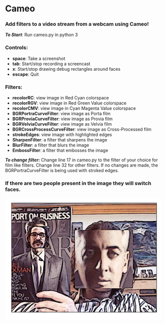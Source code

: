 # Cameo

### Add filters to a video stream from a webcam using Cameo!

***To Start***: Run cameo.py in python 3

### Controls:
* **space**: Take a screenshot
* **tab**: Start/stop recording a screencast
* **x**: Start/stop drawing debug rectangles around faces
* **escape**: Quit


### Filters:
* **recolorRC**: view image in Red Cyan colorspace
* **recolorRGV**: view image in Red Green Value colorspace
* **recolorCMV**: view image in Cyan Magenta Value colorspace
* **BGRPortraCurveFilter**: view image as Porta film
* **BGRProviaCurveFilter**: view image as Provia film
* **BGRVelviaCurveFilter**: view image as Velvia film
* **BGRCrossProcessCurveFilter**: view image as Cross-Processed film
* **strokeEdges**: view image with highlighted edges
* **SharpenFilter**: a filter that sharpens the image
* **BlurFilter**: a filter that blurs the image
* **EmbossFilter**: a filter that embosses the image

***To change filter:*** Change line 17 in cameo.py to the filter of your choice for film like filters. Change line 32 for other filters. If no changes are made, the BGRPortraCurveFilter is being used with stroked edges.


### If there are two people present in the image they will switch faces.

![Sample](sample.png)
